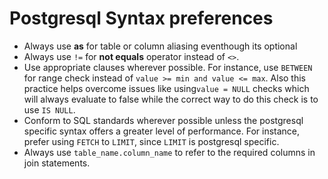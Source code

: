 # Postgresql Syntax preferences

* Always use **as** for table or column aliasing eventhough its optional
* Always use `!=` for **not equals** operator instead of `<>`.
* Use appropriate clauses wherever possible. For instance, use `BETWEEN` for range check instead of `value >= min and value <= max`. Also this practice helps overcome issues like using`value = NULL` checks which will always evaluate to false while the correct way to do this check is to use `IS NULL`.
* Conform to SQL standards wherever possible unless the postgresql specific syntax offers a greater level of performance. For instance, prefer using `FETCH` to `LIMIT`, since `LIMIT` is postgresql specific.
* Always use `table_name.column_name` to refer to the required columns in join statements.
